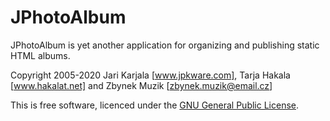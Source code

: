 # JPhotoAlbum

JPhotoAlbum is yet another application for organizing
and publishing static HTML albums. 

Copyright 2005-2020 Jari Karjala [www.jpkware.com],
Tarja Hakala [www.hakalat.net] and Zbynek Muzik [zbynek.muzik@email.cz]


This is free software, licenced under the [GNU General Public License](LICENCE.TXT).